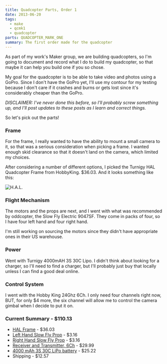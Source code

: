 ```yaml
---
title: Quadcopter Parts, Order 1
date: 2013-06-20
tags:
  - make
  - qcmk1
  - quadcopter
parts: QUADCOPTER_MARK_ONE
summary: The first order made for the quadcopter
---
```


As part of my work's Maker group, we are building quadcopters, so I'm going to document and record what I do to build my quadcopter, so that maybe it can help you build one if you so chose.

My goal for the quadcopter is to be able to take video and photos using a GoPro.  Since I don't have the GoPro yet, I'll use my contour for my testing because I don't care if it crashes and burns or gets lost since it's considerably cheaper than the GoPro.

*DISCLAIMER: I've never done this before, so I'll probably screw something up, and I'll post updates to these posts as I learn and correct things.*

So let's pick out the parts!

### Frame

For the frame, I really wanted to have the ability to mount a small camera to it, so that was a serious consideration when picking a frame.  I wanted enough skid clearance so that it doesn't land on the camera, which limited my choices.

After considering a number of different options, I picked the Turnigy HAL Quadcopter Frame from HobbyKing.  $36.03. And it looks something like this:

![H.A.L.](/static/images/hal.jpg)

### Flight Mechanism

The motors and the props are next, and I went with what was recommended by oddcopter, the Slow Fly Electric 9047SF.  They come in packs of four, so I have four left hand and four right hand.

I'm still working on sourcing the motors since they didn't have appropriate ones in their US warehouse.

### Power

Went with Turnigy 4000mAH 3S 30C Lipo.  I didn't think about looking for a charger, so I'll need to find a charger, but I'll probably just buy that locally unless I can find a good deal online.

### Control System

I went with the Hobby King 24Ghz 6Ch.  I only need four channels right now, BUT, for only $4 more, the six channel will allow me to control the camera gimbal when I decide to put it on.

### Current Summary - $110.13

* [HAL Frame](http://www.hobbyking.com/hobbyking/store/uh_viewItem.asp?idProduct=41781&aff=1110095) - $36.03
* [Left Hand Slow Fly Prop](http://www.hobbyking.com/hobbyking/store/uh_viewItem.asp?idProduct=36715&aff=1110095) - $3.16
* [Right Hand Slow Fly Prop](http://www.hobbyking.com/hobbyking/store/uh_viewitem.asp?idproduct=38917&aff=1110095) - $3.16
* [Receiver and Transmitter, 6Ch](http://www.hobbyking.com/hobbyking/store/uh_viewitem.asp?idproduct=15140&aff=1110095) - $29.99
* [4000 mAh 3S 30C LiPo battery](http://www.hobbyking.com/hobbyking/store/uh_viewItem.asp?idProduct=16593&aff=1110095) - $25.22
* Shipping - $12.57
